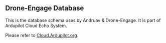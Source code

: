 ## Drone-Engage Database

This is the database schema uses by Andruav & Drone-Engage. It is part of Ardupilot Cloud Echo System.

Please refer to [Cloud.Ardupilot.org](https://Cloud.Ardupilot.org "Cloud.Ardupilot.org").
